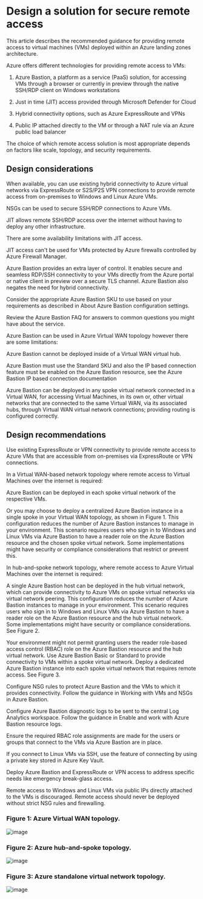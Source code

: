 # Design a solution for secure remote access

This article describes the recommended guidance for providing remote access to virtual machines (VMs) deployed within an Azure landing zones architecture.

Azure offers different technologies for providing remote access to VMs:

1) Azure Bastion, a platform as a service (PaaS) solution, for accessing VMs through a browser or currently in preview through the native SSH/RDP client on Windows workstations

2) Just in time (JIT) access provided through Microsoft Defender for Cloud

3) Hybrid connectivity options, such as Azure ExpressRoute and VPNs

4) Public IP attached directly to the VM or through a NAT rule via an Azure public load balancer

The choice of which remote access solution is most appropriate depends on factors like scale, topology, and security requirements.

## Design considerations

When available, you can use existing hybrid connectivity to Azure virtual networks via ExpressRoute or S2S/P2S VPN connections to provide remote access from on-premises to Windows and Linux Azure VMs.

NSGs can be used to secure SSH/RDP connections to Azure VMs.

JIT allows remote SSH/RDP access over the internet without having to deploy any other infrastructure.

There are some availability limitations with JIT access.

JIT access can't be used for VMs protected by Azure firewalls controlled by Azure Firewall Manager.

Azure Bastion provides an extra layer of control. It enables secure and seamless RDP/SSH connectivity to your VMs directly from the Azure portal or native client in preview over a secure TLS channel. Azure Bastion also negates the need for hybrid connectivity.

Consider the appropriate Azure Bastion SKU to use based on your requirements as described in About Azure Bastion configuration settings.

Review the Azure Bastion FAQ for answers to common questions you might have about the service.

Azure Bastion can be used in Azure Virtual WAN topology however there are some limitations:

Azure Bastion cannot be deployed inside of a Virtual WAN virtual hub.

Azure Bastion must use the Standard SKU and also the IP based connection feature must be enabled on the Azure Bastion resource, see the Azure Bastion IP based connection documentation

Azure Bastion can be deployed in any spoke virtual network connected in a Virtual WAN, for accessing Virtual Machines, in its own or, other virtual networks that are connected to the same Virtual WAN, via its associated hubs, through Virtual WAN virtual network connections; providing routing is configured correctly.

## Design recommendations

Use existing ExpressRoute or VPN connectivity to provide remote access to Azure VMs that are accessible from on-premises via ExpressRoute or VPN connections.

In a Virtual WAN-based network topology where remote access to Virtual Machines over the internet is required:

Azure Bastion can be deployed in each spoke virtual network of the respective VMs.

Or you may choose to deploy a centralized Azure Bastion instance in a single spoke in your Virtual WAN topology, as shown in Figure 1. This configuration reduces the number of Azure Bastion instances to manage in your environment. This scenario requires users who sign in to Windows and Linux VMs via Azure Bastion to have a reader role on the Azure Bastion resource and the chosen spoke virtual network. Some implementations might have security or compliance considerations that restrict or prevent this.

In hub-and-spoke network topology, where remote access to Azure Virtual Machines over the internet is required:

A single Azure Bastion host can be deployed in the hub virtual network, which can provide connectivity to Azure VMs on spoke virtual networks via virtual network peering. This configuration reduces the number of Azure Bastion instances to manage in your environment. This scenario requires users who sign in to Windows and Linux VMs via Azure Bastion to have a reader role on the Azure Bastion resource and the hub virtual network. Some implementations might have security or compliance considerations. See Figure 2.

Your environment might not permit granting users the reader role-based access control (RBAC) role on the Azure Bastion resource and the hub virtual network. Use Azure Bastion Basic or Standard to provide connectivity to VMs within a spoke virtual network. Deploy a dedicated Azure Bastion instance into each spoke virtual network that requires remote access. See Figure 3.

Configure NSG rules to protect Azure Bastion and the VMs to which it provides connectivity. Follow the guidance in Working with VMs and NSGs in Azure Bastion.

Configure Azure Bastion diagnostic logs to be sent to the central Log Analytics workspace. Follow the guidance in Enable and work with Azure Bastion resource logs.

Ensure the required RBAC role assignments are made for the users or groups that connect to the VMs via Azure Bastion are in place.

If you connect to Linux VMs via SSH, use the feature of connecting by using a private key stored in Azure Key Vault.

Deploy Azure Bastion and ExpressRoute or VPN access to address specific needs like emergency break-glass access.

Remote access to Windows and Linux VMs via public IPs directly attached to the VMs is discouraged. Remote access should never be deployed without strict NSG rules and firewalling.

### Figure 1: Azure Virtual WAN topology.

![image](https://github.com/user-attachments/assets/d7ede9e6-b535-493b-a02f-f5fad4d1ba41)

### Figure 2: Azure hub-and-spoke topology.

![image](https://github.com/user-attachments/assets/2f90d9d4-7603-48df-a0e5-2bff6631930d)

### Figure 3: Azure standalone virtual network topology.

![image](https://github.com/user-attachments/assets/55186d4c-4788-4754-a522-f2a26f25a9bc)
